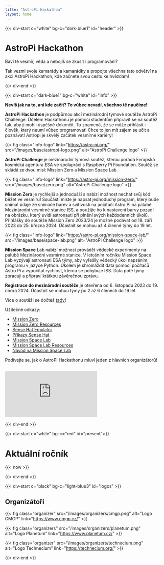 ```yaml
---
title: "AstroPi Hackathon"
layout: home
---
```

{{< div-start c="white" bg-c="dark-blue1" id="header" >}}

# AstroPi Hackathon

Baví tě vesmír, věda a nebojíš se zkusit i programování?

Tak vezmi svoje kamarády a kamarádky a propojte všechna tato odvětví na akci AstroPi Hackathon, kde začnete svou cestu ke hvězdám!

{{< div-end >}}

{{< div-start c="dark-blue1" bg-c="white" id="info" >}}

**Nevíš jak na to, ani kde začít? To vůbec nevadí, všechno tě naučíme!**

**AstroPi Hackathon** je podpůrnou akcí mezinárodní týmové soutěže AstroPi Challenge. Účelem Hackathonu je pomoci studentům připravit se na soutěž tak, aby ji mohli úspěšně dokončit. To znamená, že se může přihlásit i člověk, který neumí vůbec programovat! Chce to jen mít zájem se učit a poznávat! Astropi je skvělý začátek vesmírné kariéry!

{{< fig class="info-logo" link="https://astro-pi.org/" src="/images/base/astropi-logo.png" alt="AstroPi Challenge logo" >}}

**AstroPi Challenge** je mezinárodní týmová soutěž, kterou pořádá Evropská kosmická agentura ESA ve spolupráci s Raspberry Pi Foundation. Soutěž se skládá ze dvou misí: Mission Zero a Mission Space Lab.

{{< fig class="info-logo" link="https://astro-pi.org/mission-zero/" src="/images/base/zero.png" alt="AstroPi Challenge logo" >}}

**Mission Zero** je rychlejší a jednodušší a nabízí možnost nechat svůj kód běžet ve vesmíru! Součástí miste je napsat jednoduchý program, který bude snímat údaje ze snímače barev a svítivosti na počítači Astro Pi na palubě Mezinárodní vesmírné stanice ISS, a použijte ho k nastavení barvy pozadí na obrázku, který uvidí astronauti při plnění svých každodenních úkolů. Přihlášky do soutěže Mission Zero 2023/24 je možné podávat od 18. září 2023 do 25. března 2024. Účastnit se mohou až 4 členné týmy do 19 let.

{{< fig class="info-logo" link="https://astro-pi.org/mission-space-lab/" src="/images/base/space-lab.png" alt="AstroPi Challenge logo" >}}

**Mission Space** Lab nabízí možnost provádět vědecké experimenty na palubě Mezinárodní vesmírné stanice. V letošním ročníku Mission Space Lab vyzývají astronauti ESA týmy, aby vyřešily vědecký úkol napsáním programu v jazyce Python. Úkolem je shromáždit data pomocí počítačů Astro Pi a vypočítat rychlost, kterou se pohybuje ISS. Data poté týmy zpracují a připraví krátkou závěrečnou zprávu.

**Registrace do mezinárodní soutěže** je otevřena od 6. listopadu 2023 do 19. února 2024. Účastnit se mohou týmy po 2 až 6 členech do 19 let.

Více o soutěži se dočteš [tady](https://astro-pi.org/mission-space-lab/)!

Užitečné odkazy:
- [Mission Zero](https://astro-pi.org/mission-zero)
- [Mission Zero Resources](https://astro-pi.org/mission-zero/resources)
- [Sense Hat Emulator](https://missions.astro-pi.org/en/mz/code_submissions/new)
- [Příkazy Sense Hat](https://missions.astro-pi.org/en/mz/code_submissions/new)
- [Mission Space Lab](https://astro-pi.org/mission-space-lab/)
- [Mission Space Lab Resources](https://astro-pi.org/mission-space-lab/resources)
- [Návod na Mission Space Lab](https://youtu.be/_qhlgXfpOco?si=i4G5suVAHoftZK9U)

Podívejte se, jak o AstroPi Hackathonu mluví jeden z hlavních organizátorů!

<iframe style="padding-top:1em; max-width:560px" src="https://www.youtube.com/embed/Smb-Vig1Dv8?si=vOgUt1l41nrcT-PF" title="YouTube video player" frameborder="0" allow="accelerometer; autoplay; clipboard-write; encrypted-media; gyroscope; picture-in-picture; web-share" allowfullscreen></iframe>

{{< div-end >}}

{{< div-start c="white" bg-c="red" id="present">}}

# Aktuální ročník

{{< now >}}

{{< div-end >}}

{{< div-start c="black" bg-c="light-blue3" id="logos" >}}

## Organizátoři

{{< fig class="organizer" src="/images/organizers/cmgp.png" alt="Logo CMGP" link="https://www.cmgp.cz/" >}}

{{< fig class="organizers" src="/images/organizers/planetum.png" alt="Logo Planetum" link="https://www.planetum.cz/" >}}

{{< fig class="organizer" src="/images/organizers/technecium.png" alt="Logo Technecium" link="https://technecium.org/" >}}

{{< div-end >}}